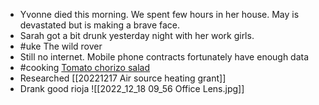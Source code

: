 - Yvonne died this morning. We spent few hours in her house. May is devastated but is making a brave face.
- Sarah got a bit drunk yesterday night with her work girls. 
- #uke  The wild rover
- Still no internet. Mobile phone contracts fortunately have enough data
- #cooking [Tomato chorizo salad](https://tomkerridge.com/recipes/tomato-salad-with-chargrilled-chorizo/)
- Researched [[20221217 Air source heating grant]] 
- Drank good rioja
![[2022_12_18 09_56 Office Lens.jpg]]